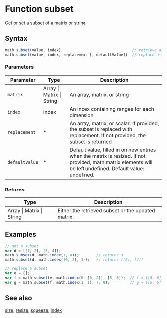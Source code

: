 # Function subset

Get or set a subset of a matrix or string.


## Syntax

```js
math.subset(value, index)                                // retrieve a subset
math.subset(value, index, replacement [, defaultValue])  // replace a subset
```

### Parameters

Parameter | Type | Description
--------- | ---- | -----------
`matrix` | Array &#124; Matrix &#124; String | An array, matrix, or string
`index` | Index | An index containing ranges for each dimension
`replacement` | * | An array, matrix, or scalar. If provided, the subset is replaced with replacement. If not provided, the subset is returned
`defaultValue` | * | Default value, filled in on new entries when the matrix is resized. If not provided, math.matrix elements will be left undefined. Default value: undefined.

### Returns

Type | Description
---- | -----------
Array &#124; Matrix &#124; String | Either the retrieved subset or the updated matrix.


## Examples

```js
// get a subset
var d = [[1, 2], [3, 4]];
math.subset(d, math.index(1, 0));        // returns 3
math.subset(d, math.index([0, 2], 1));   // returns [[2], [4]]

// replace a subset
var e = [];
var f = math.subset(e, math.index(0, [0, 2]), [5, 6]);  // f = [[5, 6]]
var g = math.subset(f, math.index(1, 1), 7, 0);         // g = [[5, 6], [0, 7]]
```


## See also

[size](size.md),
[resize](resize.md),
[squeeze](squeeze.md),
[index](index.md)


<!-- Note: This file is automatically generated from source code comments. Changes made in this file will be overridden. -->
